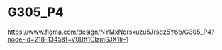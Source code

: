# G305_P4
https://www.figma.com/design/NYMxNqrsxuzu5Jrsdz5Y6b/G305_P4?node-id=218-1345&t=V0Bft1ClzmSJX1Ir-1
